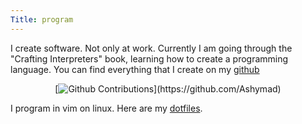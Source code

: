 ```yaml
---
Title: program
---
```

I create software. Not only at work. Currently I am going through the "Crafting
Interpreters" book, learning how to create a programming language. You can find
everything that I create on my [github](https://github.com/Ashymad)

<center>[<img src="http://ghchart.rshah.org/Ashymad" alt="Github Contributions">](https://github.com/Ashymad)</center>

I program in vim on linux. Here are my [dotfiles](https://github.com/Ashymad/Dotfiles).

